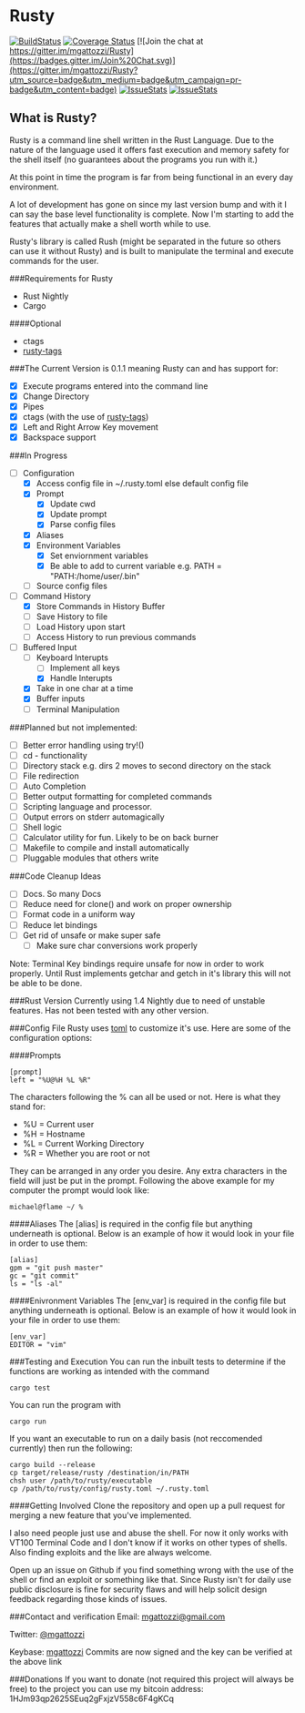 Rusty
=====
[![BuildStatus](https://travis-ci.org/mgattozzi/Rusty.svg?branch=master)](https://travis-ci.org/mgattozzi/Rusty)
[![Coverage
Status](https://coveralls.io/repos/mgattozzi/Rusty/badge.svg?branch=master&service=github)](https://coveralls.io/github/mgattozzi/Rusty?branch=master)
[![Join the chat at https://gitter.im/mgattozzi/Rusty](https://badges.gitter.im/Join%20Chat.svg)](https://gitter.im/mgattozzi/Rusty?utm_source=badge&utm_medium=badge&utm_campaign=pr-badge&utm_content=badge)
[![IssueStats](http://www.issuestats.com/github/mgattozzi/rusty/badge/pr)](http://www.issuestats.com/github/mgattozzi/rusty)
[![IssueStats](http://www.issuestats.com/github/mgattozzi/rusty/badge/issue)](http://www.issuestats.com/github/mgattozzi/rusty)

What is Rusty?
--------------
Rusty is a command line shell written in the Rust Language. Due to the nature
of the language used it offers fast execution and memory safety for the shell
itself (no guarantees about the programs you run with it.)

At this point in time the program is far from being functional in an every day
environment.

A lot of development has gone on since my last version bump and with it
I can say the base level functionality is complete. Now I'm starting to
add the features that actually make a shell worth while to use.

Rusty's library is called Rush (might be separated in the future so
others can use it without Rusty) and is built to manipulate the terminal
and execute commands for the user.

###Requirements for Rusty

- Rust Nightly
- Cargo

####Optional
- ctags
- [rusty-tags](https://github.com/dan-t/rusty-tags)

###The Current Version is 0.1.1 meaning Rusty can and has support for:

- [x] Execute programs entered into the command line
- [x] Change Directory
- [x] Pipes
- [x] ctags (with the use of [rusty-tags](https://github.com/dan-t/rusty-tags))
- [x] Left and Right Arrow Key movement
- [x] Backspace support

###In Progress
- [ ] Configuration
	- [x] Access config file in ~/.rusty.toml else default config file
	- [x] Prompt
		- [x] Update cwd
		- [x] Update prompt
		- [x] Parse config files
	- [x] Aliases
	- [x] Environment Variables
		- [x] Set enviornment variables
		- [x] Be able to add to current variable e.g. PATH = "PATH:/home/user/.bin"
	- [ ] Source config files
- [ ] Command History
	- [x] Store Commands in History Buffer
	- [ ] Save History to file
	- [ ] Load History upon start
	- [ ] Access History to run previous commands
- [ ] Buffered Input
	- [ ] Keyboard Interupts
		- [ ] Implement all keys
		- [x] Handle Interupts
	- [x] Take in one char at a time
	- [x] Buffer inputs
	- [ ] Terminal Manipulation

###Planned but not implemented:
- [ ] Better error handling using try!()
- [ ] cd - functionality
- [ ] Directory stack e.g. dirs 2 moves to second directory on the stack
- [ ] File redirection
- [ ] Auto Completion
- [ ] Better output formatting for completed commands
- [ ] Scripting language and processor.
- [ ] Output errors on stderr automagically
- [ ] Shell logic
- [ ] Calculator utility for fun. Likely to be on back burner
- [ ] Makefile to compile and install automatically
- [ ] Pluggable modules that others write

###Code Cleanup Ideas
- [ ] Docs. So many Docs
- [ ] Reduce need for clone() and work on proper ownership
- [ ] Format code in a uniform way
- [ ] Reduce let bindings
- [ ] Get rid of unsafe or make super safe
	- [ ] Make sure char conversions work properly

Note: Terminal Key bindings require unsafe for now in order to work
properly. Until Rust implements getchar and getch in it's library
this will not be able to be done.

###Rust Version
Currently using 1.4 Nightly due to need of unstable features. Has not been
tested with any other version.

###Config File
Rusty uses [toml](https://github.com/toml-lang/toml) to customize it's use.
Here are some of the configuration options:

####Prompts
```
[prompt]
left = "%U@%H %L %R"
```
The characters following the % can all be used or not. Here is what they stand
for:
- %U = Current user
- %H = Hostname
- %L = Current Working Directory
- %R = Whether you are root or not

They can be arranged in any order you desire. Any extra characters in the field
will just be put in the prompt.
Following the above example for my computer the prompt would look like:
```
michael@flame ~/ %
```

####Aliases
The [alias] is required in the config file but anything underneath is optional.
Below is an example of how it would look in your file in order to use them:
```
[alias]
gpm = "git push master"
gc = "git commit"
ls = "ls -al"
```

####Enivronment Variables
The [env_var] is required in the config file but anything underneath is optional.
Below is an example of how it would look in your file in order to use them:
```
[env_var]
EDITOR = "vim"

```

###Testing and Execution
You can run the inbuilt tests to determine if the functions are working as
intended with the command

```
cargo test
```

You can run the program with

```
cargo run
```

If you want an executable to run on a daily basis (not reccomended currently)
then run the following:

```
cargo build --release
cp target/release/rusty /destination/in/PATH
chsh user /path/to/rusty/executable
cp /path/to/rusty/config/rusty.toml ~/.rusty.toml
```

####Getting Involved
Clone the repository and open up a pull request for merging a new
feature that you've implemented.

I also need people just use and abuse the shell. For now it only works
with VT100 Terminal Code and I don't know if it works on other types of
shells. Also finding exploits and the like are always welcome.

Open up an issue on Github if you find something wrong with the use of
the shell or find an exploit or something like that. Since Rusty isn't
for daily use public disclosure is fine for security flaws and will help
solicit design feedback regarding those kinds of issues.

###Contact and verification
Email: mgattozzi@gmail.com

Twitter:  [@mgattozzi](https://twitter.com/mgattozzi)

Keybase: [mgattozzi](https://keybase.io/mgattozzi)
Commits are now signed and the key can be verified at the above link

###Donations
If you want to donate (not required this project will always be free) to the project you can use my bitcoin address:
1HJm93qp2625SEuq2gFxjzV558c6F4gKCq

